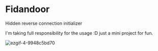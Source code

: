 # Fidandoor
Hidden reverse connection initializer

I'm taking full responsibility for the usage :D just a mini project for fun.


![ezgif-4-9948c5bd70](https://github.com/MorphaxTheDeveloper/Fidandoor/assets/61086421/0c9a7f76-b3ff-44b9-9bbc-47e026bcaa29)
